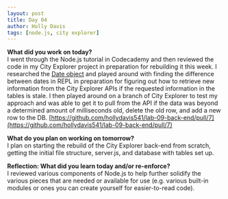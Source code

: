 ```yaml
---
layout: post
title: Day 04
author: Holly Davis
tags: [node.js, city explorer]
---
```


**What did you work on today?**  
I went through the Node.js tutorial in Codecademy and then reviewed the code in my City Explorer project in preparation for rebuilding it this week. I researched the [Date object](https://developer.mozilla.org/en-US/docs/Web/JavaScript/Reference/Global_Objects/Date) and played around with finding the difference between dates in REPL in preparation for figuring out how to retrieve new information from the City Explorer APIs if the requested information in the tables is stale. I then played around on a branch of City Explorer to test my approach and was able to get it to pull from the API if the data was beyond a determined amount of milliseconds old, delete the old row, and add a new row to the DB.
[https://github.com/hollydavis541/lab-09-back-end/pull/7](https://github.com/hollydavis541/lab-09-back-end/pull/7)

**What do you plan on working on tomorrow?**  
I plan on starting the rebuild of the City Explorer back-end from scratch, getting the initial file structure, server.js, and database with tables set up.

**Reflection: What did you learn today and/or re-enforce?**  
I reviewed various components of Node.js to help further solidify the various pieces that are needed or available for use (e.g. various built-in modules or ones you can create yourself for easier-to-read code).

